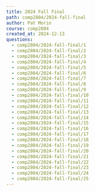 ```yaml
---
title: 2024 Fall Final
path: comp2804/2024-fall-final
author: Pat Morin
course: comp2804
created_at: 2024-12-13
questions:
  - comp2804/2024-fall-final/1
  - comp2804/2024-fall-final/2
  - comp2804/2024-fall-final/3
  - comp2804/2024-fall-final/4
  - comp2804/2024-fall-final/5
  - comp2804/2024-fall-final/6
  - comp2804/2024-fall-final/7
  - comp2804/2024-fall-final/8
  - comp2804/2024-fall-final/9
  - comp2804/2024-fall-final/10
  - comp2804/2024-fall-final/11
  - comp2804/2024-fall-final/12
  - comp2804/2024-fall-final/13
  - comp2804/2024-fall-final/14
  - comp2804/2024-fall-final/15
  - comp2804/2024-fall-final/16
  - comp2804/2024-fall-final/17
  - comp2804/2024-fall-final/18
  - comp2804/2024-fall-final/19
  - comp2804/2024-fall-final/20
  - comp2804/2024-fall-final/21
  - comp2804/2024-fall-final/22
  - comp2804/2024-fall-final/23
  - comp2804/2024-fall-final/24
  - comp2804/2024-fall-final/25
---
```

